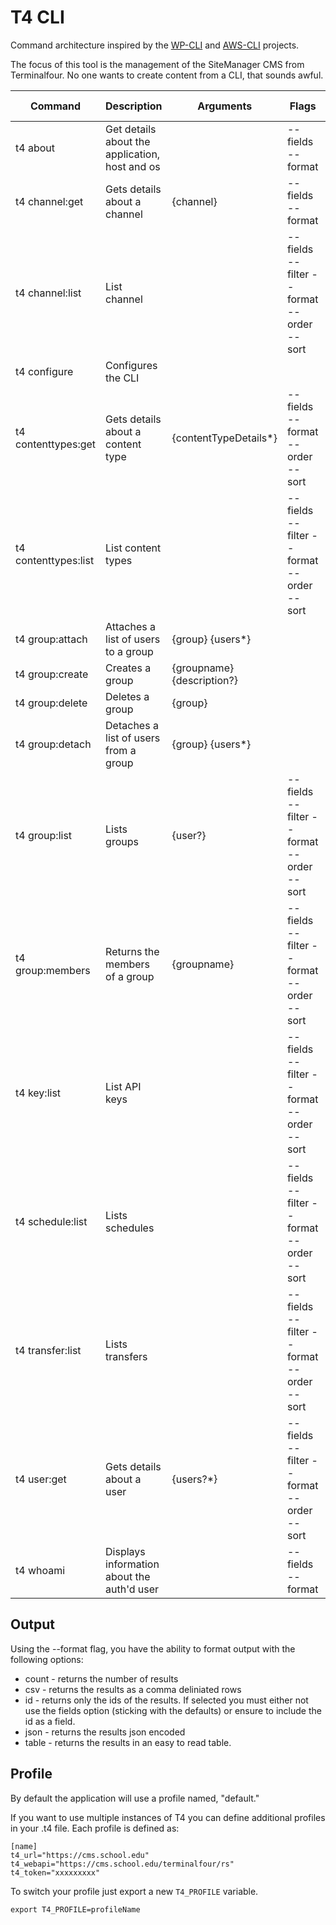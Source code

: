 # T4 CLI

Command architecture inspired by the [WP-CLI](https://wp-cli.org/) and [AWS-CLI](https://docs.aws.amazon.com/cli/index.html) projects.

The focus of this tool is the management of the SiteManager CMS from Terminalfour. No one wants to create content from a CLI, that sounds awful.

| Command              | Description                                    | Arguments                            | Flags                                     | Default Format |
| -------------------- |------------------------------------------------|--------------------------------------|-------------------------------------------|----------------|
| t4 about             | Get details about the application, host and os |                                      | --fields --format                         | Table          |
| t4 channel:get       | Gets details about a channel                   | {channel}                            | --fields --format                         | Table          |
| t4 channel:list      | List channel                                   |                                      | --fields --filter --format --order --sort | Table          |
| t4 configure         | Configures the CLI                             |                                      |                                           | None           |
| t4 contenttypes:get  | Gets details about a content type              | {contentTypeDetails*}                | --fields --format --order --sort          | Table          |
| t4 contenttypes:list | List content types                             |                                      | --fields --filter --format --order --sort | Table          |
| t4 group:attach      | Attaches a list of users to a group            | {group} {users*}                     |                                           | None           |
| t4 group:create      | Creates a group                                | {groupname} {description?}           |                                           | None           |
| t4 group:delete      | Deletes a group                                | {group}                              |                                           | None           |
| t4 group:detach      | Detaches a list of users from a group          | {group} {users*}                     |                                           | None           |
| t4 group:list        | Lists groups                                   | {user?}                              | --fields --filter --format --order --sort | Table          |
| t4 group:members     | Returns the members of a group                 | {groupname}                          | --fields --filter --format --order --sort | Table          |
| t4 key:list          | List API keys                                  |                                      | --fields --filter --format --order --sort | Table          |
| t4 schedule:list     | Lists schedules                                |                                      | --fields --filter --format --order --sort | Table          |
| t4 transfer:list     | Lists transfers                                |                                      | --fields --filter --format --order --sort | Table          |
| t4 user:get          | Gets details about a user                      | {users?*}                            | --fields --filter --format --order --sort | Table          |
| t4 whoami            | Displays information about the auth'd user     |                                      | --fields --format                         | Table          |

## Output

Using the --format flag, you have the ability to format output with the following options:

* count - returns the number of results
* csv - returns the results as a comma deliniated rows
* id - returns only the ids of the results. If selected you must either not use the fields option (sticking with the defaults) or ensure to include the id as a field.
* json - returns the results json encoded
* table - returns the results in an easy to read table.

## Profile

By default the application will use a profile named, "default."

If you want to use multiple instances of T4 you can define additional profiles in your .t4 file. Each profile is defined as:

```
[name]
t4_url="https://cms.school.edu"
t4_webapi="https://cms.school.edu/terminalfour/rs"
t4_token="xxxxxxxxx"
```

To switch your profile just export a new `T4_PROFILE` variable.

```export T4_PROFILE=profileName```